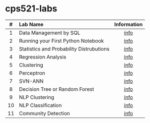 # cps521-labs
| # | Lab Name | Information |
| :---: | :---- | :---: |
| 1 | Data Management by SQL | [info](https://github.com/jennysu1105/cps521-labs/blob/91ad5cad7ca9dae38315384b952749b80c3d7f34/lab1/LAb1-Data%20Management%20by%20SQL.pdf)|
| 2 | Running your First Python Notebook | [info](https://github.com/jennysu1105/cps521-labs/blob/91ad5cad7ca9dae38315384b952749b80c3d7f34/lab2/Lab2-Running%20your%20first%20Python%20Notebook.pdf)|
| 3 | Statistics and Probability Distrubutions | [info](https://github.com/jennysu1105/cps521-labs/blob/ff4bbdcb6b4fa1ecd1e163a32d5ceb53ca835833/lab3/Lab3-Statistics%20and%20Probability%20Distributions.pdf) | 
| 4 | Regression Analysis | [info](https://github.com/jennysu1105/cps521-labs/blob/073c3a8106415bb1be0cb52aeabbe50e5c585b87/lab4/Lab4-Regression%20Analysis.pdf) | 
| 5 | Clustering | [info](https://github.com/jennysu1105/cps521-labs/blob/073c3a8106415bb1be0cb52aeabbe50e5c585b87/lab5/Lab5-Clustering.pdf) |
| 6 | Perceptron | [info](https://github.com/jennysu1105/cps521-labs/blob/073c3a8106415bb1be0cb52aeabbe50e5c585b87/lab6/Lab6-Perceptron.pdf) |
| 7 | SVN-ANN | [info](https://github.com/jennysu1105/cps521-labs/blob/073c3a8106415bb1be0cb52aeabbe50e5c585b87/lab7/LAb7-SVM-ANN.pdf) |
| 8 | Decision Tree or Random Forest | [info](https://github.com/jennysu1105/cps521-labs/blob/073c3a8106415bb1be0cb52aeabbe50e5c585b87/lab8/Lab8-Decision%20Tree%20or%20Random%20Forest%20.pdf) |
| 9 | NLP Clustering | [info](https://github.com/jennysu1105/cps521-labs/blob/073c3a8106415bb1be0cb52aeabbe50e5c585b87/lab9/Lab9-NLP-Clustering.pdf) |
| 10 | NLP Classification | [info](https://github.com/jennysu1105/cps521-labs/blob/073c3a8106415bb1be0cb52aeabbe50e5c585b87/lab10/LAb10-NLP%20-%20Classification.pdf) |
| 11 | Community Detection | [info](https://github.com/jennysu1105/cps521-labs/blob/073c3a8106415bb1be0cb52aeabbe50e5c585b87/lab11/Lab11-Community%20Detection.pdf) |
